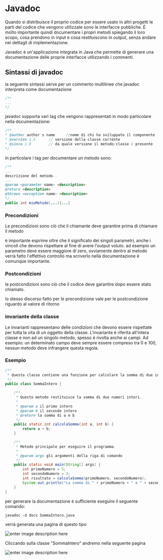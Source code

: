 ﻿# Javadoc

Quando si distribuisce il proprio codice per essere usato in altri progetti le parti del codice che vengono utilizzate sono le interfacce pubbliche. È molto importante quindi documentare i propri metodi spiegando il loro scopo, cosa prendono in input e cosa restituiscono in output, senza andare nei dettagli di implementazione.

Javadoc è un'applicazione integrata in Java che permette di generare una documentazione delle proprie interfacce utilizzando i commenti.

## Sintassi di javadoc

la seguente sintassi serve per un commento multilinee che javadoc interpreta come documentazione

```java
/**
...
*/
```

javadoc supporta vari tag che vengono rappresentati in modo particolare nella documentazione:

```java
/**
* @author author's name		//nome di chi ha sviluppato il componente
* @version 1.5		// versione della classe corrente
* @since 1.0		// da quale versione il metodo/classe è presente
*/
```

in particolare i tag per documentare un metodo sono:

```java
/**
...
descrizione del metodo..
...
@param <parameter name> <description>
@return <description>
@throws <exception name> <description>
*/
public int mioMetodo(...){...}
```

### Precondizioni 

Le precondizioni sono ciò che il chiamante deve garantire prima di chiamare il metodo

è importante esprime oltre che il significato dei singoli parametri, anche i vincoli che devono rispettare al fine di avere l'output voluto. ad esempio un parametro deve essere maggiore di zero, ovviamente dentro al metodo verrà fatto l'effettivo controllo ma scriverlo nella documentazione è comunque importante.


### Postcondizioni

le postcondizioni sono ciò che il codice deve garantire dopo essere stato chiamato.

lo stesso discorso fatto per le precondizione vale per le postcondizione riguardo al valore di ritorno

### invariante della classe

Le invarianti rappresentano delle condizioni che devono essere rispettate per tutta la vita di un oggetto della classe.
L'invariante è riferita all'intera classe e non ad un singolo metodo, spesso è rivolta anche ai campi.
Ad esempio: un determinato campo deve sempre essere compreso tra 0 e 100, nessun metodo deve infrangere questa regola.

### Esempio

```java
/**
 * Questa classe contiene una funzione per calcolare la somma di due interi.
 */
public class SommaIntero {

    /**
     * Questo metodo restituisce la somma di due numeri interi.
     *
     * @param a il primo intero
     * @param b il secondo intero
     * @return la somma di a e b
     */
    public static int calcolaSomma(int a, int b) {
        return a + b;
    }

    /**
     * Metodo principale per eseguire il programma.
     *
     * @param args gli argomenti della riga di comando
     */
    public static void main(String[] args) {
        int primoNumero = 5;
        int secondoNumero = 3;
        int risultato = calcolaSomma(primoNumero, secondoNumero);
        System.out.println("La somma di " + primoNumero + " e " + secondoNumero + " è: " + risultato);
    }
}

```

per generare la documentazione è sufficiente eseguire il seguente comando:

	javadoc -d docs SommaIntero.java

verrà generata una pagina di questo tipo

![enter image description here](https://i.ibb.co/wN6V7x9/index.png)

Cliccando sulla classe "SommaIntero" andremo nella seguente pagina

![enter image description here](https://i.ibb.co/rQTCWYq/class.png)

